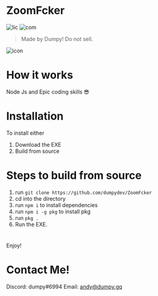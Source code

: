 # ZoomFcker 
![lic](https://img.shields.io/badge/License-MIT-yellowgreen) ![com](https://img.shields.io/github/last-commit/dumpydev/ZoomFcker)

> Made by Dumpy! Do not sell.


![icon](https://raw.githubusercontent.com/dumpydev/ZoomFcker/master/assets/ICON.ico)
# How it works

   Node Js and Epic coding skills 😎

# Installation
To install either
1. Download the EXE
2. Build from source
# Steps to build from source
1. run ``git clone https://github.com/dumpydev/ZoomFcker``
2. cd into the directory
3. run ``npm i`` to install dependencies
4. run ``npm i -g pkg`` to install pkg
5. run ``pkg .``
6. Run the EXE.

#

Enjoy!

# Contact Me!
Discord: dumpy#6994
Email: andy@dumpy.gq

 


